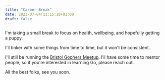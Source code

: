 ```yaml
---
title: "Career Break"
date: 2023-07-04T11:15:10+01:00
draft: false
---
```


I'm taking a small break to focus on health, wellbeing, and hopefully getting a puppy.

I'll tinker with some things from time to time, but it won't be consistent.

I'll still be running the [Bristol Gophers Meetup](https://www.meetup.com/golang-bristol/). I'll have some time to mentor people, so if you're interested in learning Go, please reach out.

All the best folks, see you soon.